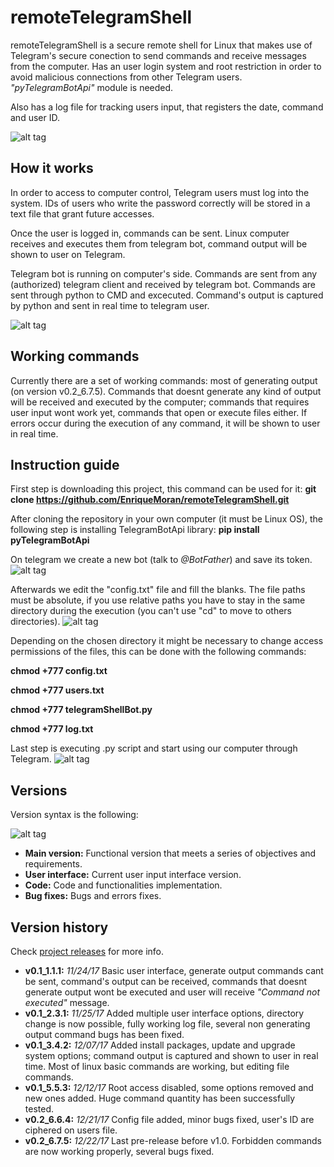 # remoteTelegramShell
remoteTelegramShell is a secure remote shell for Linux that makes use of Telegram's secure conection to send commands and receive messages from the computer. Has an user login system and root restriction in order to avoid malicious connections from other Telegram users. _"pyTelegramBotApi"_ module is needed.

Also has a log file for tracking users input, that registers the date, command and user ID.

![alt tag](https://i.gyazo.com/5deae4fb4950b30a9549fee0d87dce98.gif)


## How it works
In order to access to computer control, Telegram users must log into the system. IDs of users who write the password correctly will be stored in a text file that grant future accesses. 

Once the user is logged in, commands can be sent. Linux computer receives and executes them from telegram bot, command output will be shown to user on Telegram.

Telegram bot is running on computer's side. Commands are sent from any (authorized) telegram client and received by telegram bot. 
Commands are sent through python to CMD and excecuted. Command's output is captured by python and sent in real time to telegram user.

![alt tag](https://i.imgur.com/hKa0CkX.png)



## Working commands
Currently there are a set of working commands: most of generating output (on version v0.2_6.7.5). Commands that doesnt generate any kind of output will be received and executed  by the computer; commands that requires user input wont work yet, commands that open or execute files either.
If errors occur during the execution of any command, it will be shown to user in real time.



## Instruction guide

First step is downloading this project, this command can be used for it:
__git clone https://github.com/EnriqueMoran/remoteTelegramShell.git__

After cloning the repository in your own computer (it must be Linux OS), the following step is installing TelegramBotApi library:
__pip install pyTelegramBotApi__

On telegram we create a new bot (talk to *@BotFather*) and save its token.
![alt tag](https://i.gyazo.com/783e4a87c8bc7dc75cff9a5c2343a8a2.png)

Afterwards we edit the "config.txt" file and fill the blanks. The file paths must be absolute, if you use relative paths you have to stay
in the same directory during the execution (you can't use "cd" to move to others directories). 
![alt tag](https://i.gyazo.com/b2a8e9b5694498813d4261df77e21db8.png)

Depending on the chosen directory it might be necessary to change access permissions of the files, this can be done with the following commands:

__chmod +777 config.txt__

__chmod +777 users.txt__

__chmod +777 telegramShellBot.py__

__chmod +777 log.txt__

Last step is executing .py script and start using our computer through Telegram.
![alt tag](https://i.gyazo.com/90245f73d0ffbb6b4d187bdd0637eebe.png)



## Versions
Version syntax is the following: 

![alt tag](https://i.gyazo.com/b943366e012976f46e30489896511b87.png)

* **Main version:** Functional version that meets a series of objectives and requirements.
* **User interface:** Current user input interface version.
* **Code:** Code and functionalities implementation.
* **Bug fixes:** Bugs and errors fixes.


## Version history
Check [project releases](https://github.com/EnriqueMoran/remoteTelegramShell/releases) for more info.
- **v0.1_1.1.1:** *11/24/17* Basic user interface, generate output commands cant be sent, command's output can be received, commands that doesnt generate output wont be executed and user will receive *"Command not executed"* message.
- **v0.1_2.3.1:** *11/25/17* Added multiple user interface options, directory change is now possible, fully working log file, several non generating output command bugs has been fixed.
- **v0.1_3.4.2:** *12/07/17* Added install packages, update and upgrade system options; command output is captured and shown to user in real time. Most of linux basic commands are working, but editing file commands.
- **v0.1_5.5.3:** *12/12/17* Root access disabled, some options removed and new ones added. Huge command quantity has been successfully tested.
- **v0.2_6.6.4:** *12/21/17* Config file added, minor bugs fixed, user's ID are ciphered on users file.
- **v0.2_6.7.5:** *12/22/17* Last pre-release before v1.0. Forbidden commands are now working properly, several bugs fixed. 


